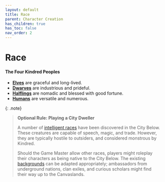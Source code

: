 ```yaml
---
layout: default
title: Race
parent: Character Creation
has_children: true
has_toc: false
nav_order: 2
---
```


# Race

#### The Four Kindred Peoples

* **[Elves](elf)** are graceful and long-lived.
* **[Dwarves](dwarf)** are industrious and prideful.
* **[Halflings](halfling)** are nomadic and blessed with good fortune.
* **[Humans](human)** are versatile and numerous.

{: .note}
> **Optional Rule: Playing a City Dweller**
>
> A number of [intelligent races](../../lore/city_dwellers/index) have been discovered in the City Below. These creatures are capable of speech, magic, and trade. However, they are typically hostile to outsiders, and considered monstrous by Kindred.
>
> Should the Game Master allow other races, players might roleplay their characters as being native to the City Below. The existing [backgrounds](../background/index) can be adapted appropriately; ambassadors from underground nations, clan exiles, and curious scholars might find their way up to the Canvaslands. 
